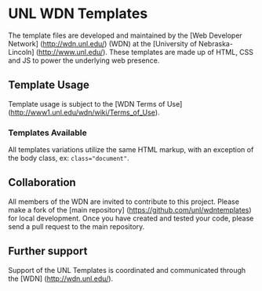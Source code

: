 # UNL WDN Templates

The template files are developed and maintained by the [Web Developer Network] (http://wdn.unl.edu/) (WDN) at the [University of Nebraska-Lincoln] (http://www.unl.edu/). These templates are made up of HTML, CSS and JS to power the underlying web presence.

## Template Usage

Template usage is subject to the [WDN Terms of Use] (http://www1.unl.edu/wdn/wiki/Terms_of_Use).

### Templates Available

All templates variations utilize the same HTML markup, with an exception of the body class, ex: `class="document"`.

## Collaboration

All members of the WDN are invited to contribute to this project. Please make a fork of the [main repository] (https://github.com/unl/wdntemplates) for local development. Once you have created and tested your code, please send a pull request to the main repository.

## Further support

Support of the UNL Templates is coordinated and communicated through the [WDN] (http://wdn.unl.edu/).